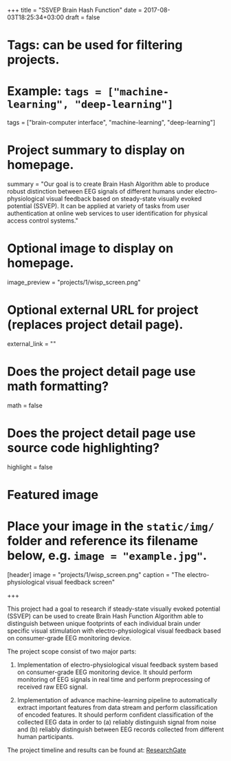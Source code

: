 +++
title = "SSVEP Brain Hash Function"
date = 2017-08-03T18:25:34+03:00
draft = false

# Tags: can be used for filtering projects.
# Example: `tags = ["machine-learning", "deep-learning"]`
tags = ["brain-computer interface", "machine-learning", "deep-learning"]

# Project summary to display on homepage.
summary = "Our goal is to create Brain Hash Algorithm able to produce robust distinction between EEG signals of different humans under electro-physiological visual feedback based on steady-state visually evoked potential (SSVEP). It can be applied at variety of tasks from user authentication at online web services to user identification for physical access control systems."

# Optional image to display on homepage.
image_preview = "projects/1/wisp_screen.png"

# Optional external URL for project (replaces project detail page).
external_link = ""

# Does the project detail page use math formatting?
math = false

# Does the project detail page use source code highlighting?
highlight = false

# Featured image
# Place your image in the `static/img/` folder and reference its filename below, e.g. `image = "example.jpg"`.
[header]
image = "projects/1/wisp_screen.png"
caption = "The electro-physiological visual feedback screen"

+++

This project had a goal to research if steady-state visually evoked potential (SSVEP) can be used to create Brain Hash Function Algorithm able to distinguish between unique footprints of each individual brain under specific visual stimulation with electro-physiological visual feedback based on consumer-grade EEG monitoring device.

The project scope consist of two major parts:

1. Implementation of electro-physiological visual feedback system based on consumer-grade EEG monitoring device. It should perform monitoring of EEG signals in real time and perform preprocessing of received raw EEG signal.

2. Implementation of advance machine-learning pipeline to automatically extract important features from data stream and perform classification of encoded features. It should perform confident classification of the collected EEG data in order to (a) reliably distinguish signal from noise and (b) reliably distinguish between EEG records collected from different human participants.

The project timeline and results can be found at: [ResearchGate](https://www.researchgate.net/project/Brain-Hash-Function)
